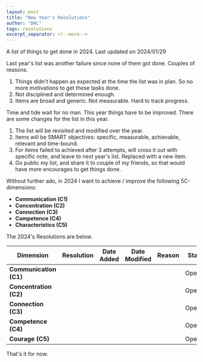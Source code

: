 ```yaml
---
layout: post
title: "New Year's Resolutions"
author: "DHL"
tags: resolutions
excerpt_separator: <!--more-->
---
```


A list of things to get done in 2024. Last updated on 2024/01/29<!--more-->

Last year's list was another failure since none of them got done. Couples of reasons. 

1. Things didn't happen as expected at the time the list was in plan. So no more motivations to get these tasks done.
2. Not disciplined and determined enough.
3. Items are broad and generic. Not measurable. Hard to track progress.

Time and tide wait for no man. This year things have to be improved. There are some changes for the list in this year.

1. The list will be revisited and modified over the year.
2. Items will be SMART objectives: specific, measurable, achievable, relevant and time-bound.
3. For items failed to achieved after 3 attempts, will cross it out with specific note, and leave to next year's list. Replaced with a new item.
4. Go public my list, and share it to couple of my friends, so that would have more encourages to get things done.

Without further ado, in 2024 I want to achieve / improve the following 5C-dimensions:

* **Communication (C1)** 
* **Concentration (C2)**
* **Connection (C3)** 
* **Competence (C4)**
* **Characteristics (C5)**

The 2024's Resolutions are below.

Dimension | Resolution | Date Added | Date Modified | Reason | Status |
--- | --- | --- | --- | --- | :---: |
**Communication (C1)**| | | | | Opening|
**Concentration (C2)**| | | | | Opening|
**Connection (C3)**| | | | | Opening|
**Competence (C4)**| | | | | Opening|
**Courage (C5)**| | | | | Opening|


That's it for now.